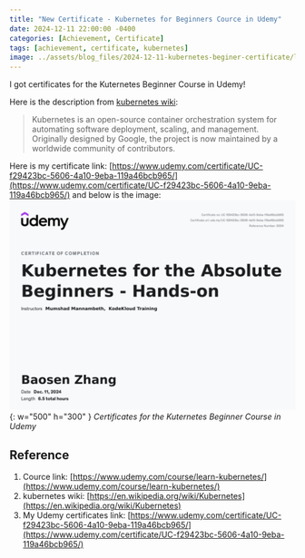 ```yaml
---
title: "New Certificate - Kubernetes for Beginners Cource in Udemy"
date: 2024-12-11 22:00:00 -0400
categories: [Achievement, Certificate]
tags: [achievement, certificate, kubernetes]
image: ../assets/blog_files/2024-12-11-kubernetes-beginer-certificate/logo.png
---
```


I got certificates for the Kuternetes Beginner Course in Udemy! 

Here is the description from [kubernetes wiki](https://en.wikipedia.org/wiki/Kubernetes):
> Kubernetes is an open-source container orchestration system for automating software deployment, scaling, and management. Originally designed by Google, the project is now maintained by a worldwide community of contributors.

Here is my certificate link: [https://www.udemy.com/certificate/UC-f29423bc-5606-4a10-9eba-119a46bcb965/](https://www.udemy.com/certificate/UC-f29423bc-5606-4a10-9eba-119a46bcb965/) and below is the image:   
![alt text](../assets/blog_files/2024-12-11-kubernetes-beginer-certificate/image.png){: w="500" h="300" }
_Certificates for the Kuternetes Beginner Course in Udemy_  

## Reference

1.  Cource link: [https://www.udemy.com/course/learn-kubernetes/](https://www.udemy.com/course/learn-kubernetes/)
2.  kubernetes wiki: [https://en.wikipedia.org/wiki/Kubernetes](https://en.wikipedia.org/wiki/Kubernetes)
3.  My Udemy certificates link: [https://www.udemy.com/certificate/UC-f29423bc-5606-4a10-9eba-119a46bcb965/](https://www.udemy.com/certificate/UC-f29423bc-5606-4a10-9eba-119a46bcb965/)
